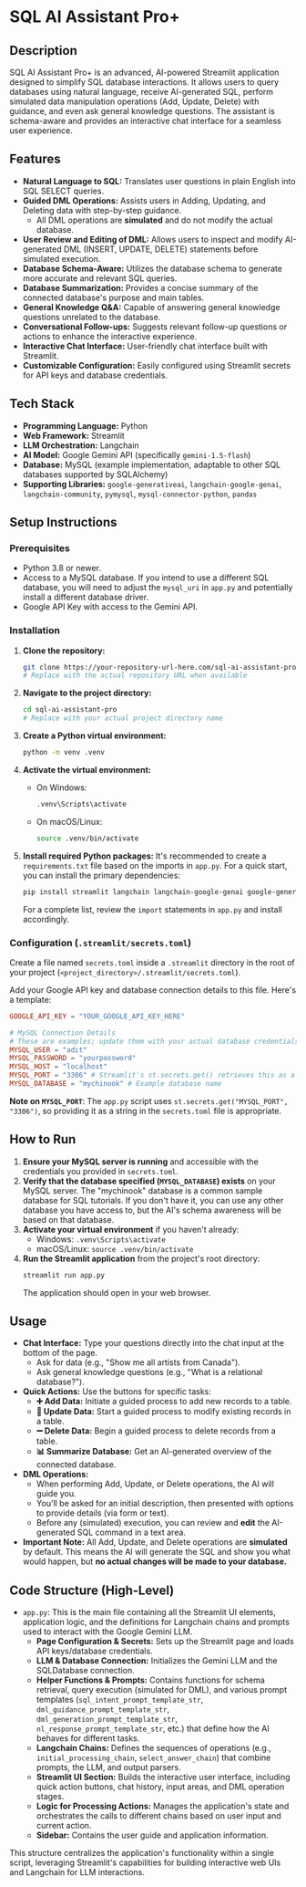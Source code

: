 # SQL AI Assistant Pro+

## Description

SQL AI Assistant Pro+ is an advanced, AI-powered Streamlit application designed to simplify SQL database interactions. It allows users to query databases using natural language, receive AI-generated SQL, perform simulated data manipulation operations (Add, Update, Delete) with guidance, and even ask general knowledge questions. The assistant is schema-aware and provides an interactive chat interface for a seamless user experience.

## Features

*   **Natural Language to SQL:** Translates user questions in plain English into SQL SELECT queries.
*   **Guided DML Operations:** Assists users in Adding, Updating, and Deleting data with step-by-step guidance.
    *   All DML operations are **simulated** and do not modify the actual database.
*   **User Review and Editing of DML:** Allows users to inspect and modify AI-generated DML (INSERT, UPDATE, DELETE) statements before simulated execution.
*   **Database Schema-Aware:** Utilizes the database schema to generate more accurate and relevant SQL queries.
*   **Database Summarization:** Provides a concise summary of the connected database's purpose and main tables.
*   **General Knowledge Q&A:** Capable of answering general knowledge questions unrelated to the database.
*   **Conversational Follow-ups:** Suggests relevant follow-up questions or actions to enhance the interactive experience.
*   **Interactive Chat Interface:** User-friendly chat interface built with Streamlit.
*   **Customizable Configuration:** Easily configured using Streamlit secrets for API keys and database credentials.

## Tech Stack

*   **Programming Language:** Python
*   **Web Framework:** Streamlit
*   **LLM Orchestration:** Langchain
*   **AI Model:** Google Gemini API (specifically `gemini-1.5-flash`)
*   **Database:** MySQL (example implementation, adaptable to other SQL databases supported by SQLAlchemy)
*   **Supporting Libraries:** `google-generativeai`, `langchain-google-genai`, `langchain-community`, `pymysql`, `mysql-connector-python`, `pandas`

## Setup Instructions

### Prerequisites

*   Python 3.8 or newer.
*   Access to a MySQL database. If you intend to use a different SQL database, you will need to adjust the `mysql_uri` in `app.py` and potentially install a different database driver.
*   Google API Key with access to the Gemini API.

### Installation

1.  **Clone the repository:**
    ```bash
    git clone https://your-repository-url-here.com/sql-ai-assistant-pro.git
    # Replace with the actual repository URL when available
    ```

2.  **Navigate to the project directory:**
    ```bash
    cd sql-ai-assistant-pro
    # Replace with your actual project directory name
    ```

3.  **Create a Python virtual environment:**
    ```bash
    python -m venv .venv
    ```

4.  **Activate the virtual environment:**
    *   On Windows:
        ```bash
        .venv\Scripts\activate
        ```
    *   On macOS/Linux:
        ```bash
        source .venv/bin/activate
        ```

5.  **Install required Python packages:**
    It's recommended to create a `requirements.txt` file based on the imports in `app.py`. For a quick start, you can install the primary dependencies:
    ```bash
    pip install streamlit langchain langchain-google-genai google-generativeai langchain-community pymysql mysql-connector-python pandas
    ```
    For a complete list, review the `import` statements in `app.py` and install accordingly.

### Configuration (`.streamlit/secrets.toml`)

Create a file named `secrets.toml` inside a `.streamlit` directory in the root of your project (`<project_directory>/.streamlit/secrets.toml`).

Add your Google API key and database connection details to this file. Here's a template:

```toml
GOOGLE_API_KEY = "YOUR_GOOGLE_API_KEY_HERE"

# MySQL Connection Details
# These are examples; update them with your actual database credentials.
MYSQL_USER = "adit"
MYSQL_PASSWORD = "yourpassword"
MYSQL_HOST = "localhost"
MYSQL_PORT = "3306" # Streamlit's st.secrets.get() retrieves this as a string.
MYSQL_DATABASE = "mychinook" # Example database name
```

**Note on `MYSQL_PORT`**: The `app.py` script uses `st.secrets.get("MYSQL_PORT", "3306")`, so providing it as a string in the `secrets.toml` file is appropriate.

## How to Run

1.  **Ensure your MySQL server is running** and accessible with the credentials you provided in `secrets.toml`.
2.  **Verify that the database specified (`MYSQL_DATABASE`) exists** on your MySQL server. The "mychinook" database is a common sample database for SQL tutorials. If you don't have it, you can use any other database you have access to, but the AI's schema awareness will be based on that database.
3.  **Activate your virtual environment** if you haven't already:
    *   Windows: `.venv\Scripts\activate`
    *   macOS/Linux: `source .venv/bin/activate`
4.  **Run the Streamlit application** from the project's root directory:
    ```bash
    streamlit run app.py
    ```
    The application should open in your web browser.

## Usage

*   **Chat Interface:** Type your questions directly into the chat input at the bottom of the page.
    *   Ask for data (e.g., "Show me all artists from Canada").
    *   Ask general knowledge questions (e.g., "What is a relational database?").
*   **Quick Actions:** Use the buttons for specific tasks:
    *   **➕ Add Data:** Initiate a guided process to add new records to a table.
    *   **🔄 Update Data:** Start a guided process to modify existing records in a table.
    *   **➖ Delete Data:** Begin a guided process to delete records from a table.
    *   **📊 Summarize Database:** Get an AI-generated overview of the connected database.
*   **DML Operations:**
    *   When performing Add, Update, or Delete operations, the AI will guide you.
    *   You'll be asked for an initial description, then presented with options to provide details (via form or text).
    *   Before any (simulated) execution, you can review and **edit** the AI-generated SQL command in a text area.
*   **Important Note:** All Add, Update, and Delete operations are **simulated** by default. This means the AI will generate the SQL and show you what would happen, but **no actual changes will be made to your database.**

## Code Structure (High-Level)

*   `app.py`: This is the main file containing all the Streamlit UI elements, application logic, and the definitions for Langchain chains and prompts used to interact with the Google Gemini LLM.
    *   **Page Configuration & Secrets:** Sets up the Streamlit page and loads API keys/database credentials.
    *   **LLM & Database Connection:** Initializes the Gemini LLM and the SQLDatabase connection.
    *   **Helper Functions & Prompts:** Contains functions for schema retrieval, query execution (simulated for DML), and various prompt templates (`sql_intent_prompt_template_str`, `dml_guidance_prompt_template_str`, `dml_generation_prompt_template_str`, `nl_response_prompt_template_str`, etc.) that define how the AI behaves for different tasks.
    *   **Langchain Chains:** Defines the sequences of operations (e.g., `initial_processing_chain`, `select_answer_chain`) that combine prompts, the LLM, and output parsers.
    *   **Streamlit UI Section:** Builds the interactive user interface, including quick action buttons, chat history, input areas, and DML operation stages.
    *   **Logic for Processing Actions:** Manages the application's state and orchestrates the calls to different chains based on user input and current action.
    *   **Sidebar:** Contains the user guide and application information.

This structure centralizes the application's functionality within a single script, leveraging Streamlit's capabilities for building interactive web UIs and Langchain for LLM interactions.
